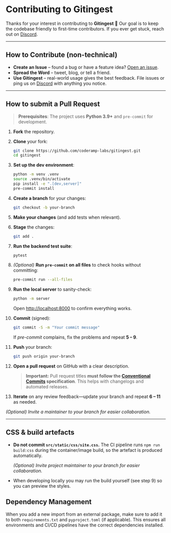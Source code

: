 # Contributing to Gitingest

Thanks for your interest in contributing to **Gitingest** 🚀 Our goal is to keep the codebase friendly to first-time
contributors.
If you ever get stuck, reach out on [Discord](https://discord.com/invite/zerRaGK9EC).

---

## How to Contribute (non-technical)

- **Create an Issue** – found a bug or have a feature idea?
  [Open an issue](https://github.com/coderamp-labs/gitingest/issues/new).
- **Spread the Word** – tweet, blog, or tell a friend.
- **Use Gitingest** – real-world usage gives the best feedback. File issues or ping us
  on [Discord](https://discord.com/invite/zerRaGK9EC) with anything you notice.

---

## How to submit a Pull Request

> **Prerequisites**: The project uses **Python 3.9+** and `pre-commit` for development.

1. **Fork** the repository.

2. **Clone** your fork:

   ```bash
   git clone https://github.com/coderamp-labs/gitingest.git
   cd gitingest
   ```

3. **Set up the dev environment**:

   ```bash
   python -m venv .venv
   source .venv/bin/activate
   pip install -e ".[dev,server]"
   pre-commit install
   ```

4. **Create a branch** for your changes:

   ```bash
   git checkout -b your-branch
   ```

5. **Make your changes** (and add tests when relevant).

6. **Stage** the changes:

   ```bash
   git add .
   ```

7. **Run the backend test suite**:

   ```bash
   pytest
   ```

8. *(Optional)* **Run `pre-commit` on all files** to check hooks without committing:

   ```bash
   pre-commit run --all-files
   ```

9. **Run the local server** to sanity-check:

    ```bash
    python -m server
    ```

   Open [http://localhost:8000](http://localhost:8000) to confirm everything works.

10. **Commit** (signed):

    ```bash
    git commit -S -m "Your commit message"
    ```

    If *pre-commit* complains, fix the problems and repeat **5 – 9**.

11. **Push** your branch:

    ```bash
    git push origin your-branch
    ```

12. **Open a pull request** on GitHub with a clear description.

    > **Important:** Pull request titles **must follow
    the [Conventional Commits](https://www.conventionalcommits.org/en/v1.0.0/) specification**. This helps with
    changelogs and automated releases.

13. **Iterate** on any review feedback—update your branch and repeat **6 – 11** as needed.

*(Optional) Invite a maintainer to your branch for easier collaboration.*

---

## CSS & build artefacts

- **Do not commit `src/static/css/site.css`.** The CI pipeline runs `npm run build:css` during the container/image build, so the artefact is produced automatically.

    *(Optional) Invite project maintainer to your branch for easier collaboration.*

- When developing locally you may run the build yourself (see step 9) so you can preview the styles.

## Dependency Management

When you add a new import from an external package, make sure to add it to both `requirements.txt` and `pyproject.toml` (if applicable). This ensures all environments and CI/CD pipelines have the correct dependencies installed.
